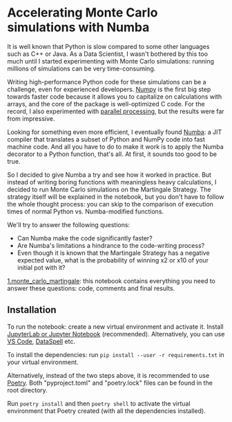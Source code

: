 # Accelerating Monte Carlo simulations with Numba

It is well known that Python is slow compared to some other languages such as C++ or Java. As a Data Scientist, I wasn't bothered by this too much until I started experimenting with Monte Carlo simulations: running millions of simulations can be very time-consuming. 

Writing high-performance Python code for these simulations can be a challenge, even for experienced developers. [Numpy](https://numpy.org/) is the first big step towards faster code because it allows you to capitalize on calculations with arrays, and the core of the package is well-optimized C code. For the record, I also experimented with [parallel processing](https://docs.python.org/3/library/multiprocessing.html), but the results were far from impressive.

Looking for something even more efficient, I eventually found [Numba](https://numba.pydata.org): a JIT compiler that translates a subset of Python and NumPy code into fast machine code. And all you have to do to make it work is to apply the Numba decorator to a Python function, that's all. At first, it sounds too good to be true.

So I decided to give Numba a try and see how it worked in practice. But instead of writing boring functions with meaningless heavy calculations, I decided to run Monte Carlo simulations on the Martingale Strategy. The strategy itself will be explained in the notebook, but you don't have to follow the whole thought process: you can skip to the comparison of execution times of normal Python vs. Numba-modified functions.

We'll try to answer the following questions:
- Can Numba make the code significantly faster?
- Are Numba's limitations a hindrance to the code-writing process?
- Even though it is known that the Martingale Strategy has a negative expected value, what is the probability of winning x2 or x10 of your initial pot with it?

[1.monte_carlo_martingale](1.monte_carlo_martingale.ipynb): this notebook contains everything you need to answer these questions: code, comments and final results.


## Installation

To run the notebook: create a new virtual environment and activate it. Install [JupyterLab or Jupyter Notebook](https://jupyter.org/install) (recommended). Alternatively, you can use [VS Code](https://code.visualstudio.com/docs/datascience/jupyter-notebooks), [DataSpell](https://www.jetbrains.com/dataspell/) etc.

To install the dependencies: run `pip install --user -r requirements.txt` in your virtual environment. 

Alternatively, instead of the two steps above, it is recommended to use [Poetry](https://python-poetry.org/). Both "pyproject.toml" and "poetry.lock" files can be found in the root directory. 

Run `poetry install` and then `poetry shell` to activate the virtual environment that Poetry created (with all the dependencies installed).
